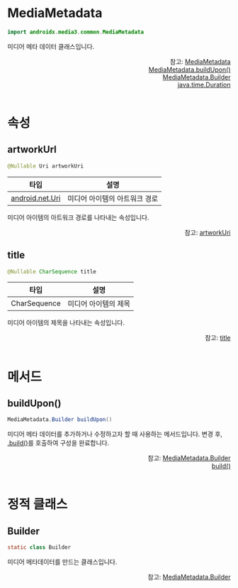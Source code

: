 # MediaMetadata

```kotlin
import androidx.media3.common.MediaMetadata
```

미디어 메타 데이터 클래스입니다.

<div align="right">
참고: <a href="https://developer.android.com/reference/androidx/media3/common/MediaMetadata">MediaMetadata</a><br>
<a href="https://developer.android.com/reference/androidx/media3/common/MediaMetadata#buildUpon()">MediaMetadata.buildUpon()</a><br>
<a href="https://developer.android.com/reference/kotlin/androidx/media3/common/MediaMetadata.Builder">MediaMetadata.Builder</a><br>
<a href="https://developer.android.com/reference/java/time/Duration">java.time.Duration</a>
</div>

<br>

# 속성

## artworkUrl

```java
@Nullable Uri artworkUri
```

|타입|설명|
|:--:|:--:|
|[android.net.Uri](https://developer.android.com/reference/android/net/Uri)|미디어 아이템의 아트워크 경로|

미디어 아이템의 아트워크 경로를 나타내는 속성입니다.

<div align="right">
참고: <a href="https://developer.android.com/reference/androidx/media3/common/MediaMetadata#artworkUri()">artworkUri</a>
</div>

## title

```java
@Nullable CharSequence title
```

|타입|설명|
|:--:|:--:|
|CharSequence|미디어 아이템의 제목|

미디어 아이템의 제목을 나타내는 속성입니다.

<div align="right">
참고: <a href="https://developer.android.com/reference/androidx/media3/common/MediaMetadata#title()">title</a>
</div>

<br>

# 메서드

## buildUpon()

```java
MediaMetadata.Builder buildUpon()
```

미디어 메타 데이터를 추가하거나 수정하고자 할 때 사용하는 메서드입니다. 변경 후, [.build()](https://developer.android.com/reference/androidx/media3/common/MediaMetadata.Builder#build())를 호출하여 구성을 완료합니다.

<div align="right">
참고: <a href="#builder">MediaMetadata.Builder</a><br>
<a href="https://developer.android.com/reference/androidx/media3/common/MediaMetadata.Builder#build()">build()</a>
</div>

<br>

# 정적 클래스

## Builder

```java
static class Builder
```

미디어 메타데이터를 만드는 클래스입니다.

<div align="right">
참고: <a href="https://developer.android.com/reference/kotlin/androidx/media3/common/MediaMetadata.Builder">MediaMetadata.Builder</a>
</div>


